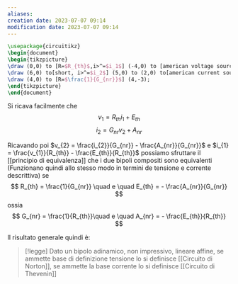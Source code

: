 ```yaml
---
aliases: 
creation date: 2023-07-07 09:14
modification date: 2023-07-07 09:14
---
```


```tikz
\usepackage{circuitikz}
\begin{document}
\begin{tikzpicture}
\draw (0,0) to [R=$R_{th}$,i>^=$i_1$] (-4,0) to [american voltage source,l_=$E_{th}$] (-4,-3) to (0,-3) to [open, v=$v_1$] (0,0);
\draw (6,0) to[short, i>^=$i_2$] (5,0) to (2,0) to[american current source, l=$A_{nr}$] (2,-3) to (6,-3) to [open, v=$v_2$] (6,0);
\draw (4,0) to [R=$\frac{1}{G_{nr}}$] (4,-3);
\end{tikzpicture}
\end{document}
```

Si ricava facilmente che
$$ v_{1}=R_{th}i_{1} + E_{th} $$
$$i_{2} = G_{nr} v_{2} + A_{nr}$$

Ricavando poi $v_{2} = \frac{i_{2}}{G_{nr}} - \frac{A_{nr}}{G_{nr}}$ e $i_{1} = \frac{v_{1}}{R_{th}} - \frac{E_{th}}{R_{th}}$ possiamo sfruttare il [[principio di equivalenza]] che i due bipoli compositi sono equivalenti (Funzionano quindi allo stesso modo in termini de tensione e corrente descrittiva) se
$$ R_{th} = \frac{1}{G_{nr}} \quad e \quad E_{th} = - \frac{A_{nr}}{G_{nr}} $$
ossia
$$ G_{nr} = \frac{1}{R_{th}}\quad e \quad A_{nr} = - \frac{E_{th}}{R_{th}} $$

Il risultato generale quindi è:

>[!legge]
>Dato un bipolo adinamico, non impressivo, lineare affine, se ammette base di definizione tensione lo si definisce [[Circuito di Norton]], se ammette la base corrente lo si definisce [[Circuito di Thevenin]]